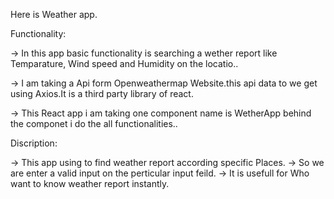 

Here is Weather app.


Functionality:

-> In this app basic functionality is searching a wether report like Temparature, Wind speed and Humidity on the locatio..

-> I am taking a Api form Openweathermap Website.this api data to we get using Axios.It is a third party library of react.

-> This React app i am  taking one component name is WetherApp behind the componet i do the all functionalities..

Discription:

-> This app using to find weather report according specific Places.
-> So we are enter a valid input on the perticular input feild.
-> It is usefull for Who want to know weather report instantly.